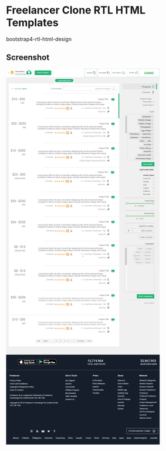 # Freelancer Clone RTL HTML Templates
bootstrap4-rtl-html-design

## Screenshot
![freelancer](screenshot.png)
